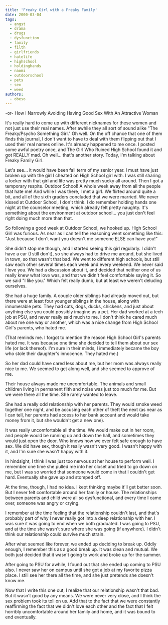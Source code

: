 ```yaml
---
title: 'Freaky Girl with a Freaky Family'
date: 2000-03-04
tags:
  - angst
  - drama
  - drugs
  - dysfunction
  - family
  - filth
  - girlfriends
  - hatelife
  - highschool
  - holdinghands
  - naomi
  - outdoorschool
  - pets
  - sex
  - weed
authors:
  - obeso
---
```


\-or- How I Narrowly Avoiding Having Good Sex With An Attractive Woman

It's really hard to come up with different nicknames for these women and not just use their real names. After awhile they all sort of sound alike "The Freaky/Psycho Something Girl." Oh well. On the off chance that one of them finds this journal, I don't want to have to deal with them flipping out that I used their real names online. It's already happened to me once. I posted some awful poetry once, and The Girl Who Ruined High School found it and got REALLY mad. Oh well... that's another story. Today, I'm talking about Freaky Family Girl.

Let's see... it would have been fall term of my senior year. I must have just broken up with the girl I cheated on High School girl with. I was still sharing a locker with that girl and life was pretty much sucky all around. Then I got a temporary respite. Outdoor School! A whole week away from all the people that hate me! And while I was there, I met a girl. We flirted around quite a bit, and all of the sixth graders concluded that we were married. We never kissed at Outdoor School, I don't think. I do remember holding hands one night at the counselor meeting, which already felt pretty naughty. It's something about the environment at outdoor school... you just don't feel right doing much more than that.

So following a good week at Outdoor School, we hooked up. High School Girl was furious. As near as I can tell the reasoning went something like this: "Just because I don't want you doesn't me someone ELSE can have you!"

She didn't stop me though, and I started seeing this girl regularly. I didn't have a car (I still don't), so she always had to drive me around, but she lived in town, so that wasn't that bad. We went to different high schools, but still saw each other several times each week and every weekend. We never said I love you. We had a discussion about it, and decided that neither one of us really knew what love was, and that we didn't feel comfortable saying it. So we said "I like you." Which felt really dumb, but at least we weren't deluding ourselves.

She had a huge family. A couple older siblings had already moved out, but there were at least four younger siblings in the house, along with innumerable pets. They had cats, dogs, ducks, chickens, and just about anything else you could possibly imagine as a pet. Her dad worked at a tech job at PSU, and never really said much to me. I don't think he cared much about me one way or another, which was a nice change from High School Girl's parents, who hated me.

(That reminds me. I forgot to mention the reason High School Girl's parents hated me. It was because one time she decided to tell them about our sex life (or lack thereof). I'm sure in their minds, I immediately became the boy who stole their daughter's innocence. They hated me.)

So her dad could have cared less about me, but her mom was always really nice to me. We seemed to get along well, and she seemed to approve of me.

Their house always made me uncomfortable. The animals and small children living in permanent filth and noise was just too much for me. But we were there all the time. She rarely wanted to leave.

She had a really odd relationship with her parents. They would smoke weed together one night, and be accusing each other of theft the next (as near as I can tell, her parents had access to her bank account and would take money from it, but she wouldn't get a new one).

It was really uncomfortable all the time. We would make out in her room, and people would be running up and down the hall, and sometimes they would just open the door. Who knows how we ever felt safe enough to have sex. We did have sex, though it really wasn't very good. I wasn't happy with it, and I'm sure she wasn't happy with it.

In hindsight, I think I was just too nervous at her house to perform well. I remember one time she pulled me into her closet and tried to go down on me, but I was so worried that someone would come in that I couldn't get hard. Eventually she gave up and stomped off.

At the time, though, I had no idea. I kept thinking maybe it'll get better soon. But I never felt comfortable around her family or house. The relationships between parents and child were all so dysfunctional, and every time I came over, someone was angry or crying.

I remember at the time feeling that the relationship couldn't last, and that's probably part of why I never really got into a deep relationship with her. I was sure it was going to end when we both graduated. I was going to PSU, and at the time she wasn't sure where she was going (if anywhere). I didn't think our relationship could survive much strain.

After what seemed like forever, we ended up deciding to break up. Oddly enough, I remember this as a good break up. It was clean and mutual. We both just decided that it wasn't going to work and broke up for the summer.

After going to PSU for awhile, I found out that she ended up coming to PSU also. I never saw her on campus until she got a job at my favorite pizza place. I still see her there all the time, and she just pretends she doesn't know me.

Now that I write this one out, I realize that our relationship wasn't that bad. But it wasn't good by any means. We were never very close, and I think the sex problem took its toll on us. Add that to the fact that we were constantly reaffirming the fact that we didn't love each other and the fact that I felt horribly uncomfortable around her family and home, and it was bound to end eventually.
